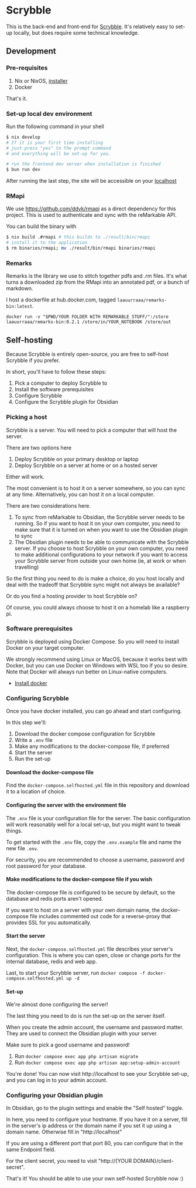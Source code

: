 # Scrybble

This is the back-end and front-end for [Scrybble](https://scrybble.ink). It's relatively easy to set-up locally, but does require some technical knowledge.

## Development

### Pre-requisites

1. Nix or NixOS, [installer](https://determinate.systems/posts/determinate-nix-installer/)
2. Docker

That's it.

### Set-up local dev environment

Run the following command in your shell

```bash
$ nix develop
# If it is your first time installing
# just press "yes" to the prompt command
# and everything will be set-up for you.

# run the frontend dev server when installation is finished
$ bun run dev
```

After running the last step, the site will be accessible on your [localhost](http://localhost)

### RMapi

We use https://github.com/ddvk/rmapi as a direct dependency for this project. This is used to authenticate and sync
with the reMarkable API.

You can build the binary with

```bash
$ nix build .#rmapi # this builds to ./result/bin/rmapi
# install it to the application
$ rm binaries/rmapi; mv ./result/bin/rmapi binaries/rmapi
```

### Remarks

Remarks is the library we use to stitch together pdfs and .rm files. It's what turns a downloaded zip from the RMapi
into an annotated pdf, or a bunch of markdown.

I host a dockerfile at hub.docker.com, tagged `laauurraaa/remarks-bin:latest`.

`docker run -v "$PWD/YOUR FOLDER WITH REMARKABLE STUFF/":/store laauurraaa/remarks-bin:0.2.1 /store/in/YOUR_NOTEBOOK /store/out`


## Self-hosting

Because Scrybble is entirely open-source, you are free to self-host Scrybble if you prefer.

In short, you'll have to follow these steps:

1. Pick a computer to deploy Scrybble to
2. Install the software prerequisites
3. Configure Scrybble
4. Configure the Scrybble plugin for Obsidian

### Picking a host

Scrybble is a server. You will need to pick a computer that will host the server.

There are two options here

1. Deploy Scrybble on your primary desktop or laptop
2. Deploy Scrybble on a server at home or on a hosted server

Either will work.

The most convenient is to host it on a server somewhere, so you can sync at any time. Alternatively, you can host it on a local computer.

There are two considerations here.

1. To sync from reMarkable to Obsidian, the Scrybble server needs to be running. So if you want to host it on your own computer, you need to make sure that it is turned on when you want to use the Obsidian plugin to sync
2. The Obsidian plugin needs to be able to communicate with the Scrybble server. If you choose to host Scrybble on your own computer, you need to make additional configurations to your network if you want to access your Scrybble server from outside your own home (ie, at work or when travelling)

So the first thing you need to do is make a choice, do you host locally and deal with the tradeoff that Scrybble sync might not always be available?

Or do you find a hosting provider to host Scrybble on?

Of course, you could always choose to host it on a homelab like a raspberry pi.

### Software prerequisites

Scrybble is deployed using Docker Compose. So you will need to install Docker on your target computer.

We strongly recommend using Linux or MacOS, because it works best with Docker, but you can use Docker on Windows with WSL too if you so desire.
Note that Docker will always run better on Linux-native computers.

- [Install docker](https://docs.docker.com/engine/install/)

### Configuring Scrybble

Once you have docker installed, you can go ahead and start configuring.

In this step we'll:

1. Download the docker compose configuration for Scrybble
2. Write a `.env` file
3. Make any modifications to the docker-compose file, if preferred
4. Start the server
5. Run the set-up

#### Download the docker-compose file

Find the `docker-compose.selfhosted.yml` file in this repository and download it to a location of choice.

#### Configuring the server with the environment file

The `.env` file is your configuration file for the server.
The basic configuration will work reasonably well for a local set-up, but you might want to tweak things.

To get started with the `.env` file, copy the `.env.example` file and name the new file `.env`.

For security, you are recommended to choose a username, password and root password for your database.

#### Make modifications to the docker-compose file if you wish

The docker-compose file is configured to be secure by default, so the database and redis ports aren't opened.

If you want to host on a server with your own domain name, the docker-compose file includes commented out code for a reverse-proxy that provides SSL for you automatically.

#### Start the server

Next, the `docker-compose.selfhosted.yml` file describes your server's configuration. This is where you can open, close or change ports for the internal database, redis and web app.

Last, to start your Scrybble server, run `docker compose -f docker-compose.selfhosted.yml up -d`

#### Set-up

We're almost done configuring the server!

The last thing you need to do is run the set-up on the server itself.

When you create the admin account, the username and password matter.
They are used to connect the Obsidian plugin with your server.

Make sure to pick a good username and password!

1. Run `docker compose exec app php artisan migrate`
2. Run `docker compose exec app php artisan app:setup-admin-account`

You're done! You can now visit http://localhost to see your Scrybble set-up, and you can log in to your admin account.

### Configuring your Obsidian plugin

In Obsidian, go to the plugin settings and enable the "Self hosted" toggle.

In here, you need to configure your hostname. If you have it on a server, fill in the server's ip address or the domain name if you set it up using a domain name. Otherwise fill in "http://localhost"

If you are using a different port that port 80, you can configure that in the same Endpoint field.

For the client secret, you need to visit "http://{YOUR DOMAIN}/client-secret".

That's it! You should be able to use your own self-hosted Scrybble now :)
